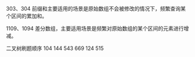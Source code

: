 
303、304
前缀和主要适用的场景是原始数组不会被修改的情况下，频繁查询某个区间的累加和。

1109、1094
差分数组，主要适用场景是频繁对原始数组的某个区间的元素进行增减。


二叉树刷题顺序
104 144 543
669 124 515